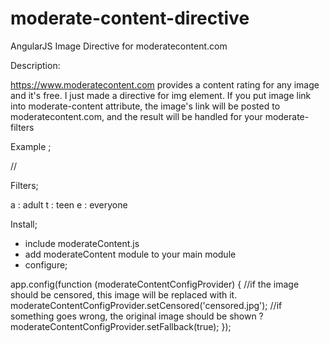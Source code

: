# moderate-content-directive
AngularJS Image Directive for moderatecontent.com 

Description:

https://www.moderatecontent.com provides a content rating for any image and it's free. I just made a directive for img element.
If you put image link into moderate-content attribute, the image's link will be posted to moderatecontent.com, and the result will be handled for your moderate-filters

Example ;

//<img moderate-content="{{image}}" moderate-filters="a,t">

Filters;

a : adult
t : teen
e : everyone

Install;

- include moderateContent.js
- add moderateContent module to your main module
- configure;

app.config(function (moderateContentConfigProvider) {
    //if the image should be censored, this image will be replaced with it.
    moderateContentConfigProvider.setCensored('censored.jpg');
    //if something goes wrong, the original image should be shown ?
    moderateContentConfigProvider.setFallback(true);
  });
  
  
